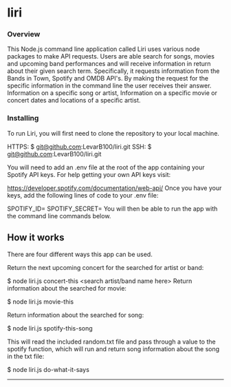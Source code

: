 # liri

### Overview

This Node.js command line application called Liri uses various node packages to make API requests. Users are able search for songs, movies and upcoming band performances and will receive information in return about their given search term. Specifically, it requests information from the Bands in Town, Spotify and OMDB API's. By making the request for the specific information in the command line the user receives their answer. Information on a specific song or artist, Information on a specific movie or concert dates and locations of a specific artist.

### Installing

To run Liri, you will first need to clone the repository to your local machine.

HTTPS:
$ git@github.com:LevarB100/liri.git
SSH:
$ git@github.com:LevarB100/liri.git

You will need to add an .env file at the root of the app containing your Spotify API keys. For help getting your own API keys visit:

https://developer.spotify.com/documentation/web-api/
Once you have your keys, add the following lines of code to your .env file:

SPOTIFY_ID=<your spotify id here>
SPOTIFY_SECRET=<your spotify secret here>
You will then be able to run the app with the command line commands below.

## How it works

There are four different ways this app can be used.

Return the next upcoming concert for the searched for artist or band:

$ node liri.js concert-this <search artist/band name here>
Return information about the searched for movie:

$ node liri.js movie-this <search movie name here> 
Return information about the searched for song:

$ node liri.js spotify-this-song <search song name here> 
This will read the included random.txt file and pass through a value to the spotify function, which will run and return song information about the song in the txt file:

$ node liri.js do-what-it-says 



---


